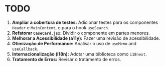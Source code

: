 # TODO

1.  **Ampliar a cobertura de testes:** Adicionar testes para os componentes `Header` e `MainContent`, e para o hook `useSearch`.
2.  **Refatorar `CaseCard.jsx`:** Dividir o componente em partes menores.
3.  **Melhorar a Acessibilidade (a11y):** Fazer uma revisão de acessibilidade.
4.  **Otimização de Performance:** Analisar o uso de `useMemo` and `useCallback`.
5.  **Internacionalização (i18n):** Adotar uma biblioteca como `i18next`.
6.  **Tratamento de Erros:** Revisar o tratamento de erros.